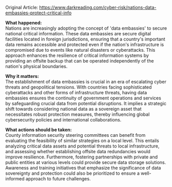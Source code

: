 Original Article: https://www.darkreading.com/cyber-risk/nations-data-embassies-protect-critical-info

**What happened:**  
Nations are increasingly adopting the concept of 'data embassies' to secure national critical information. These data embassies are secure digital facilities located in foreign jurisdictions, ensuring that a country's important data remains accessible and protected even if the nation's infrastructure is compromised due to events like natural disasters or cyberattacks. This approach enhances the resilience of critical information systems by providing an offsite backup that can be operated independently of the nation's physical boundaries.

**Why it matters:**  
The establishment of data embassies is crucial in an era of escalating cyber threats and geopolitical tensions. With countries facing sophisticated cyberattacks and other forms of infrastructure threats, having data embassies ensures the continuity of government operations and services by safeguarding crucial data from potential disruptions. It implies a strategic shift towards considering national data as a sovereign asset that necessitates robust protection measures, thereby influencing global cybersecurity policies and international collaborations.

**What actions should be taken:**  
County information security steering committees can benefit from evaluating the feasibility of similar strategies on a local level. This entails analyzing critical data assets and potential threats to local infrastructure, and assessing whether establishing offsite data redundancies would improve resilience. Furthermore, fostering partnerships with private and public entities at various levels could provide secure data storage solutions. Awareness and training initiatives that emphasize the significance of data sovereignty and protection could also be prioritized to ensure a well-informed approach to future challenges.